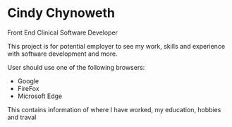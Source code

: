 # Cindy Chynoweth 
Front End Clinical Software Developer

This project is for potential employer to see my work, skills and experience with software development and more.

User should use one of the following browsers:

- Google
- FireFox
- Microsoft Edge

This contains information of where I have worked, my education, hobbies and traval
